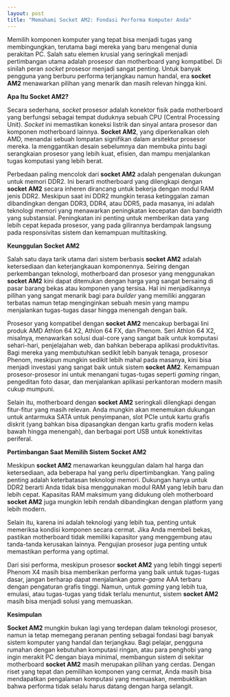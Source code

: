 ```yaml
---
layout: post
title: "Memahami Socket AM2: Fondasi Performa Komputer Anda"
---
```


Memilih komponen komputer yang tepat bisa menjadi tugas yang membingungkan, terutama bagi mereka yang baru mengenal dunia perakitan PC. Salah satu elemen krusial yang seringkali menjadi pertimbangan utama adalah prosesor dan motherboard yang kompatibel. Di sinilah peran *socket* prosesor menjadi sangat penting. Untuk banyak pengguna yang berburu performa terjangkau namun handal, era **socket AM2** menawarkan pilihan yang menarik dan masih relevan hingga kini.

**Apa Itu Socket AM2?**

Secara sederhana, *socket* prosesor adalah konektor fisik pada motherboard yang berfungsi sebagai tempat duduknya sebuah CPU (Central Processing Unit). *Socket* ini memastikan koneksi listrik dan sinyal antara prosesor dan komponen motherboard lainnya. **Socket AM2**, yang diperkenalkan oleh AMD, menandai sebuah lompatan signifikan dalam arsitektur prosesor mereka. Ia menggantikan desain sebelumnya dan membuka pintu bagi serangkaian prosesor yang lebih kuat, efisien, dan mampu menjalankan tugas komputasi yang lebih berat.

Perbedaan paling mencolok dari **socket AM2** adalah pengenalan dukungan untuk memori DDR2. Ini berarti motherboard yang dilengkapi dengan **socket AM2** secara inheren dirancang untuk bekerja dengan modul RAM jenis DDR2. Meskipun saat ini DDR2 mungkin terasa ketinggalan zaman dibandingkan dengan DDR3, DDR4, atau DDR5, pada masanya, ini adalah teknologi memori yang menawarkan peningkatan kecepatan dan bandwidth yang substansial. Peningkatan ini penting untuk memberikan data yang lebih cepat kepada prosesor, yang pada gilirannya berdampak langsung pada responsivitas sistem dan kemampuan multitasking.

**Keunggulan Socket AM2**

Salah satu daya tarik utama dari sistem berbasis **socket AM2** adalah ketersediaan dan keterjangkauan komponennya. Seiring dengan perkembangan teknologi, motherboard dan prosesor yang menggunakan **socket AM2** kini dapat ditemukan dengan harga yang sangat bersaing di pasar barang bekas atau komponen yang tersisa. Hal ini menjadikannya pilihan yang sangat menarik bagi para *builder* yang memiliki anggaran terbatas namun tetap menginginkan sebuah mesin yang mampu menjalankan tugas-tugas dasar hingga menengah dengan baik.

Prosesor yang kompatibel dengan **socket AM2** mencakup berbagai lini produk AMD Athlon 64 X2, Athlon 64 FX, dan Phenom. Seri Athlon 64 X2, misalnya, menawarkan solusi dual-core yang sangat baik untuk komputasi sehari-hari, penjelajahan web, dan bahkan beberapa aplikasi produktivitas. Bagi mereka yang membutuhkan sedikit lebih banyak tenaga, prosesor Phenom, meskipun mungkin sedikit lebih mahal pada masanya, kini bisa menjadi investasi yang sangat baik untuk sistem **socket AM2**. Kemampuan prosesor-prosesor ini untuk menangani tugas-tugas seperti *gaming* ringan, pengeditan foto dasar, dan menjalankan aplikasi perkantoran modern masih cukup mumpuni.

Selain itu, motherboard dengan **socket AM2** seringkali dilengkapi dengan fitur-fitur yang masih relevan. Anda mungkin akan menemukan dukungan untuk antarmuka SATA untuk penyimpanan, slot PCIe untuk kartu grafis diskrit (yang bahkan bisa dipasangkan dengan kartu grafis modern kelas bawah hingga menengah), dan berbagai port USB untuk konektivitas periferal.

**Pertimbangan Saat Memilih Sistem Socket AM2**

Meskipun **socket AM2** menawarkan keunggulan dalam hal harga dan ketersediaan, ada beberapa hal yang perlu dipertimbangkan. Yang paling penting adalah keterbatasan teknologi memori. Dukungan hanya untuk DDR2 berarti Anda tidak bisa menggunakan modul RAM yang lebih baru dan lebih cepat. Kapasitas RAM maksimum yang didukung oleh motherboard **socket AM2** juga mungkin lebih rendah dibandingkan dengan platform yang lebih modern.

Selain itu, karena ini adalah teknologi yang lebih tua, penting untuk memeriksa kondisi komponen secara cermat. Jika Anda membeli bekas, pastikan motherboard tidak memiliki kapasitor yang menggembung atau tanda-tanda kerusakan lainnya. Pengujian prosesor juga penting untuk memastikan performa yang optimal.

Dari sisi performa, meskipun prosesor **socket AM2** yang lebih tinggi seperti Phenom X4 masih bisa memberikan performa yang baik untuk tugas-tugas dasar, jangan berharap dapat menjalankan *game-game* AAA terbaru dengan pengaturan grafis tinggi. Namun, untuk *gaming* yang lebih tua, emulasi, atau tugas-tugas yang tidak terlalu menuntut, sistem **socket AM2** masih bisa menjadi solusi yang memuaskan.

**Kesimpulan**

**Socket AM2** mungkin bukan lagi yang terdepan dalam teknologi prosesor, namun ia tetap memegang peranan penting sebagai fondasi bagi banyak sistem komputer yang handal dan terjangkau. Bagi pelajar, pengguna rumahan dengan kebutuhan komputasi ringan, atau para penghobi yang ingin merakit PC dengan biaya minimal, membangun sistem di sekitar motherboard **socket AM2** masih merupakan pilihan yang cerdas. Dengan riset yang tepat dan pemilihan komponen yang cermat, Anda masih bisa mendapatkan pengalaman komputasi yang memuaskan, membuktikan bahwa performa tidak selalu harus datang dengan harga selangit.
